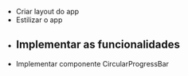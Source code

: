 - Criar layout do app
- Estilizar o app
- Implementar as funcionalidades
  - 
- Implementar componente CircularProgressBar
